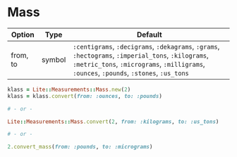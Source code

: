 # Mass

Option | Type | Default
--- | --- | ---
from, to | symbol | `:centigrams`, `:decigrams`, `:dekagrams`, `:grams`, `:hectograms`, `:imperial_tons`, `:kilograms`, `:metric_tons`, `:micrograms`, `:milligrams`, `:ounces`, `:pounds`, `:stones`, `:us_tons`

```ruby
klass = Lite::Measurements::Mass.new(2)
klass = klass.convert(from: :ounces, to: :pounds)

# - or -

Lite::Measurements::Mass.convert(2, from: :kilograms, to: :us_tons)

# - or -

2.convert_mass(from: :pounds, to: :micrograms)
```
